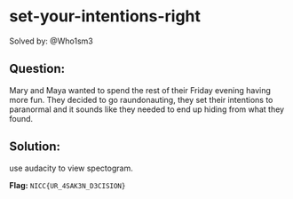 # set-your-intentions-right

Solved by: @Who1sm3

## Question:
Mary and Maya wanted to spend the rest of their Friday evening having more fun. They decided to go raundonauting, they set their intentions to paranormal and it sounds like they needed to end up hiding from what they found.


## Solution:
use audacity to view spectogram.

**Flag:** `NICC{UR_4SAK3N_D3CISION}`
